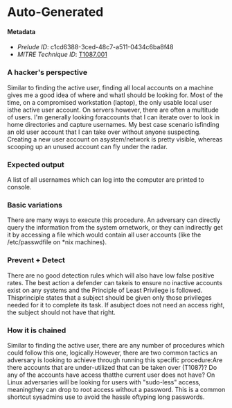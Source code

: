 
# Auto-Generated

#### Metadata

- *Prelude ID*: c1cd6388-3ced-48c7-a511-0434c6ba8f48
- *MITRE Technique ID*: [T1087.001](https://attack.mitre.org/techniques/T1087/001/)

### A hacker's perspective

Similar to finding the active user, finding all local accounts on a machine gives me a good idea of where and whatI should be looking for. Most of the time, on a compromised workstation (laptop), the only usable local user isthe active user account. On servers however, there are often a multitude of users. I'm generally looking foraccounts that I can iterate over to look in home directories and capture usernames. My best case scenario isfinding an old user account that I can take over without anyone suspecting. Creating a new user account on asystem/network is pretty visible, whereas scooping up an unused account can fly under the radar.

### Expected output

A list of all usernames which can log into the computer are printed to console.

### Basic variations

There are many ways to execute this procedure. An adversary can directly query the information from the system ornetwork, or they can indirectly get it by accessing a file which would contain all user accounts (like the /etc/passwdfile on *nix machines).

### Prevent + Detect

There are no good detection rules which will also have low false positive rates. The best action a defender can takeis to ensure no inactive accounts exist on any systems and the Principle of Least Privilege is followed. Thisprinciple states that a subject should be given only those privileges needed for it to complete its task. If asubject does not need an access right, the subject should not have that right.

### How it is chained

Similar to finding the active user, there are any number of procedures which could follow this one, logically.However, there are two common tactics an adversary is looking to achieve through running this specific procedure:Are there accounts that are under-utilized that can be taken over (T1087)? Do any of the accounts have access thatthe current user does not have? On Linux adversaries will be looking for users with "sudo-less" access, meaningthey can drop to root access without a password. This is a common shortcut sysadmins use to avoid the hassle oftyping long passwords.

